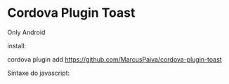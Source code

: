 Cordova Plugin Toast
======

Only Android

install:

cordova plugin add https://github.com/MarcusPaiva/cordova-plugin-toast

Sintaxe do javascript:
<script>
  document.addEventListener("deviceready", onDeviceReady, false);
  function onDeviceReady() {
     //TODO: inserir o plugin aqui
     window.Toast.toast("Ola mundo!");
  }
</script>
